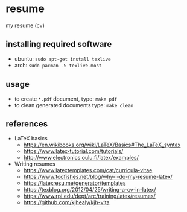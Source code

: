 # resume
my resume (cv)

## installing required software
- ubuntu: `sudo apt-get install texlive`
- arch: `sudo pacman -S texlive-most`

## usage
- to create `*.pdf` document, type: `make pdf`
- to clean generated documents type: `make clean`

## references
- LaTeX basics
  - https://en.wikibooks.org/wiki/LaTeX/Basics#The_LaTeX_syntax
  - https://www.latex-tutorial.com/tutorials/
  - http://www.electronics.oulu.fi/latex/examples/
- Writing resumes
  - https://www.latextemplates.com/cat/curricula-vitae
  - https://www.toofishes.net/blog/why-i-do-my-resume-latex/
  - https://latexresu.me/generator/templates
  - https://texblog.org/2012/04/25/writing-a-cv-in-latex/
  - https://www.rpi.edu/dept/arc/training/latex/resumes/
  - https://github.com/kjhealy/kjh-vita

